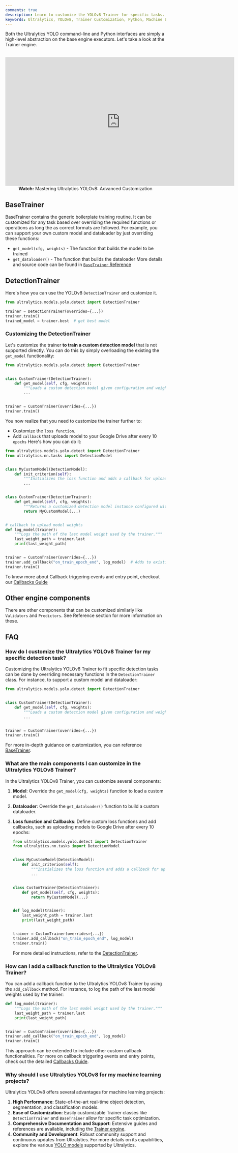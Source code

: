 ```yaml
---
comments: true
description: Learn to customize the YOLOv8 Trainer for specific tasks. Step-by-step instructions with Python examples for maximum model performance.
keywords: Ultralytics, YOLOv8, Trainer Customization, Python, Machine Learning, AI, Model Training, DetectionTrainer, Custom Models
---
```


Both the Ultralytics YOLO command-line and Python interfaces are simply a high-level abstraction on the base engine executors. Let's take a look at the Trainer engine.

<p align="center">
  <br>
  <iframe loading="lazy" width="720" height="405" src="https://www.youtube.com/embed/GsXGnb-A4Kc?start=104"
    title="YouTube video player" frameborder="0"
    allow="accelerometer; autoplay; clipboard-write; encrypted-media; gyroscope; picture-in-picture; web-share"
    allowfullscreen>
  </iframe>
  <br>
  <strong>Watch:</strong> Mastering Ultralytics YOLOv8: Advanced Customization
</p>

## BaseTrainer

BaseTrainer contains the generic boilerplate training routine. It can be customized for any task based over overriding the required functions or operations as long the as correct formats are followed. For example, you can support your own custom model and dataloader by just overriding these functions:

- `get_model(cfg, weights)` - The function that builds the model to be trained
- `get_dataloader()` - The function that builds the dataloader More details and source code can be found in [`BaseTrainer` Reference](../reference/engine/trainer.md)

## DetectionTrainer

Here's how you can use the YOLOv8 `DetectionTrainer` and customize it.

```python
from ultralytics.models.yolo.detect import DetectionTrainer

trainer = DetectionTrainer(overrides={...})
trainer.train()
trained_model = trainer.best  # get best model
```

### Customizing the DetectionTrainer

Let's customize the trainer **to train a custom detection model** that is not supported directly. You can do this by simply overloading the existing the `get_model` functionality:

```python
from ultralytics.models.yolo.detect import DetectionTrainer


class CustomTrainer(DetectionTrainer):
    def get_model(self, cfg, weights):
        """Loads a custom detection model given configuration and weight files."""
        ...


trainer = CustomTrainer(overrides={...})
trainer.train()
```

You now realize that you need to customize the trainer further to:

- Customize the `loss function`.
- Add `callback` that uploads model to your Google Drive after every 10 `epochs` Here's how you can do it:

```python
from ultralytics.models.yolo.detect import DetectionTrainer
from ultralytics.nn.tasks import DetectionModel


class MyCustomModel(DetectionModel):
    def init_criterion(self):
        """Initializes the loss function and adds a callback for uploading the model to Google Drive every 10 epochs."""
        ...


class CustomTrainer(DetectionTrainer):
    def get_model(self, cfg, weights):
        """Returns a customized detection model instance configured with specified config and weights."""
        return MyCustomModel(...)


# callback to upload model weights
def log_model(trainer):
    """Logs the path of the last model weight used by the trainer."""
    last_weight_path = trainer.last
    print(last_weight_path)


trainer = CustomTrainer(overrides={...})
trainer.add_callback("on_train_epoch_end", log_model)  # Adds to existing callback
trainer.train()
```

To know more about Callback triggering events and entry point, checkout our [Callbacks Guide](callbacks.md)

## Other engine components

There are other components that can be customized similarly like `Validators` and `Predictors`. See Reference section for more information on these.

## FAQ

### How do I customize the Ultralytics YOLOv8 Trainer for my specific detection task?

Customizing the Ultralytics YOLOv8 Trainer to fit specific detection tasks can be done by overriding necessary functions in the `DetectionTrainer` class. For instance, to support a custom model and dataloader:

```python
from ultralytics.models.yolo.detect import DetectionTrainer


class CustomTrainer(DetectionTrainer):
    def get_model(self, cfg, weights):
        """Loads a custom detection model given configuration and weight files."""
        ...


trainer = CustomTrainer(overrides={...})
trainer.train()
```

For more in-depth guidance on customization, you can reference [BaseTrainer](../reference/engine/trainer.md).

### What are the main components I can customize in the Ultralytics YOLOv8 Trainer?

In the Ultralytics YOLOv8 Trainer, you can customize several components:

1. **Model**: Override the `get_model(cfg, weights)` function to load a custom model.
2. **Dataloader**: Override the `get_dataloader()` function to build a custom dataloader.
3. **Loss function and Callbacks**: Define custom loss functions and add callbacks, such as uploading models to Google Drive after every 10 epochs:

    ```python
    from ultralytics.models.yolo.detect import DetectionTrainer
    from ultralytics.nn.tasks import DetectionModel


    class MyCustomModel(DetectionModel):
        def init_criterion(self):
            """Initializes the loss function and adds a callback for uploading the model to Google Drive every 10 epochs."""
            ...


    class CustomTrainer(DetectionTrainer):
        def get_model(self, cfg, weights):
            return MyCustomModel(...)


    def log_model(trainer):
        last_weight_path = trainer.last
        print(last_weight_path)


    trainer = CustomTrainer(overrides={...})
    trainer.add_callback("on_train_epoch_end", log_model)
    trainer.train()
    ```

    For more detailed instructions, refer to the [DetectionTrainer](../reference/engine/trainer.md).

### How can I add a callback function to the Ultralytics YOLOv8 Trainer?

You can add a callback function to the Ultralytics YOLOv8 Trainer by using the `add_callback` method. For instance, to log the path of the last model weights used by the trainer:

```python
def log_model(trainer):
    """Logs the path of the last model weight used by the trainer."""
    last_weight_path = trainer.last
    print(last_weight_path)


trainer = CustomTrainer(overrides={...})
trainer.add_callback("on_train_epoch_end", log_model)
trainer.train()
```

This approach can be extended to include other custom callback functionalities. For more on callback triggering events and entry points, check out the detailed [Callbacks Guide](callbacks.md).

### Why should I use Ultralytics YOLOv8 for my machine learning projects?

Ultralytics YOLOv8 offers several advantages for machine learning projects:

1. **High Performance**: State-of-the-art real-time object detection, segmentation, and classification models.
2. **Ease of Customization**: Easily customizable Trainer classes like `DetectionTrainer` and `BaseTrainer` allow for specific task optimization.
3. **Comprehensive Documentation and Support**: Extensive guides and references are available, including the [Trainer engine](../reference/engine/trainer.md).
4. **Community and Development**: Robust community support and continuous updates from Ultralytics.
   For more details on its capabilities, explore the various [YOLO models](https://docs.ultralytics.com/models/) supported by Ultralytics.
